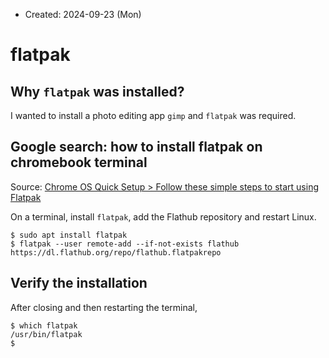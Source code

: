 * Created: 2024-09-23 (Mon)

# flatpak

## Why `flatpak` was installed?
I wanted to install a photo editing app `gimp` and `flatpak` was required.

## Google search: how to install flatpak on chromebook terminal
Source: [Chrome OS Quick Setup > Follow these simple steps to start using Flatpak](https://flatpak.org/setup/Chrome%20OS)

On a terminal, install `flatpak`, add the Flathub repository and restart Linux. 
```
$ sudo apt install flatpak
$ flatpak --user remote-add --if-not-exists flathub https://dl.flathub.org/repo/flathub.flatpakrepo
```

## Verify the installation
After closing and then restarting the terminal,
```
$ which flatpak
/usr/bin/flatpak
$
```
